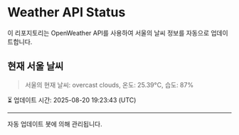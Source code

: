 
# Weather API Status

이 리포지토리는 OpenWeather API를 사용하여 서울의 날씨 정보를 자동으로 업데이트합니다.

## 현재 서울 날씨
> 서울의 현재 날씨: overcast clouds, 온도: 25.39°C, 습도: 87%

⏳ 업데이트 시간: 2025-08-20 19:23:43 (UTC)

---
자동 업데이트 봇에 의해 관리됩니다.
